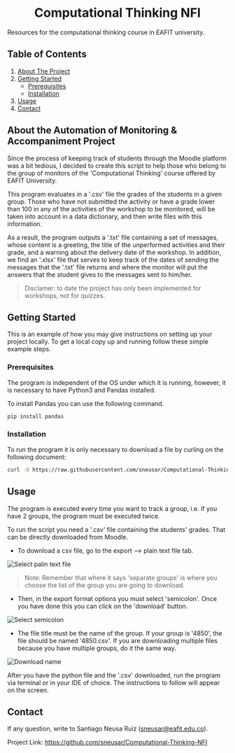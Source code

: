<h1 align="center"> Computational Thinking NFI </h1>
Resources for the computational thinking course in EAFIT university.

## Table of Contents
<ol>
  <li><a href="#about-the-project">About The Project</a></li>
  <li>
    <a href="#getting-started">Getting Started</a>
    <ul>
      <li><a href="#prerequisites">Prerequisites</a></li>
      <li><a href="#installation">Installation</a></li>
    </ul>
  </li>
  <li><a href="#usage">Usage</a></li>
  <li><a href="#contact">Contact</a></li>
</ol>

<!-- ABOUT THE PROJECT -->

## About the Automation of Monitoring & Accompaniment Project
Since the process of keeping track of students through the Moodle platform was a bit tedious, I decided to create this script to help those who belong to the group of monitors of the 'Computational Thinking' course offered by EAFIT University.

This program evaluates in a '.csv' file the grades of the students in a given group. Those who have not submitted the activity or have a grade lower than 100 in any of the activities of the workshop to be monitored, will be taken into account in a data dictionary, and then write files with this information.

As a result, the program outputs a '.txt' file containing a set of messages, whose content is a greeting, the title of the unperformed activities and their grade, and a warning about the delivery date of the workshop. In addition, we find an '.xlsx' file that serves to keep track of the dates of sending the messages that the '.txt' file returns and where the monitor will put the answers that the student gives to the messages sent to him/her.

> Disclamer: to date the project has only been implemented for workshops, not for quizzes.

<!-- GETTING STARTED -->
## Getting Started

This is an example of how you may give instructions on setting up your project locally.
To get a local copy up and running follow these simple example steps.

### Prerequisites
The program is independent of the OS under which it is running, however, it is necessary to have Python3 and Pandas installed.

To install Pandas you can use the following command.
  ```sh
  pip install pandas
  ```
  
### Installation
To run the program it is only necessary to download a file by curling on the following document:
   ```sh
   curl -O https://raw.githubusercontent.com/sneusar/Computational-Thinking-NFI/main/Feedback-Automation/workshops_feedback.py
   ```
   
<!-- USAGE EXAMPLES -->
## Usage
The program is executed every time you want to track a group, i.e. if you have 2 groups, the program must be executed twice.

To run the script you need a '.csv' file containing the students' grades. That can be directly downloaded from Moodle.

* To download a csv file, go to the export --> plain text file tab.

![Select palin text file](https://user-images.githubusercontent.com/99107537/223928142-7defc6a7-6ec9-4eaf-a316-d362a8265486.png)
  
 > Note: Remember that where it says 'separate groups' is where you choose the list of the group you are going to download.

* Then, in the export format options you must select 'semicolon'. Once you have done this you can click on the 'download' button.

![Select semicolon](https://user-images.githubusercontent.com/99107537/223928857-4bd1573a-fdc7-433e-973f-3006e5871338.png)

* The file title must be the name of the group. If your group is '4850', the file should be named '4850.csv'. If you are downloading multiple files because you have multiple groups, do it the same way.

![Download name](https://user-images.githubusercontent.com/99107537/223929066-4ac7b9e6-77f4-4279-9209-a577763ed35b.png)

After you have the python file and the '.csv' downloaded, run the program via terminal or in your IDE of choice. The instructions to follow will appear on the screen.

<!-- CONTACT -->
## Contact
If any question, write to Santiago Neusa Ruiz (sneusar@eafit.edu.co).

Project Link: https://github.com/sneusar/Computational-Thinking-NFI
